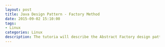 ```yaml
---
layout: post
title: Java Design Pattern - Factory Method
date: 2015-09-02 15:10:00
tags:
- Linux
categories: Linux
description: The tutoria will describe the Abstract Factory design pattern in Java.
---
```














